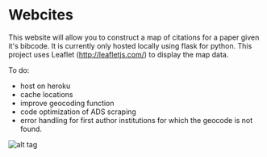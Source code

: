 # Webcites 

This website will allow you to construct a map of citations for a paper given it's bibcode. It is currently only hosted locally using flask for python. This project uses Leaflet (http://leafletjs.com/) to display the map data. 

To do:
- host on heroku
- cache locations
- improve geocoding function 
- code optimization of ADS scraping
- error handling for first author institutions for which the geocode is not found. 


![alt tag](http://dotastronomy.com/wp-content/uploads/2013/01/dotlogo_black.png)
